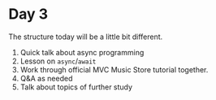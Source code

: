 # Day 3

The structure today will be a little bit different.

1. Quick talk about async programming
2. Lesson on `async`/`await`
3. Work through official MVC Music Store tutorial together. 
4. Q&A as needed
5. Talk about topics of further study
